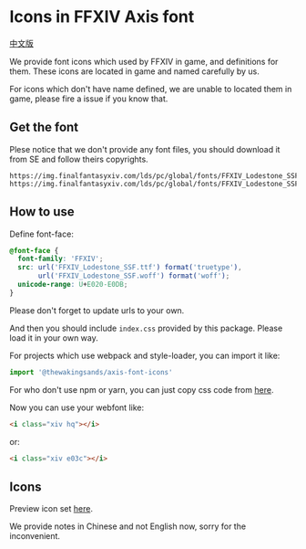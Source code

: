 # Icons in FFXIV Axis font

[中文版](./README.md)

We provide font icons which used by FFXIV in game, and definitions for them.
These icons are located in game and named carefully by us.

For icons which don't have name defined, we are unable to located them in game,
please fire a issue if you know that.

## Get the font

Plese notice that we don't provide any font files, you should download it from SE
and follow theirs copyrights.

```
https://img.finalfantasyxiv.com/lds/pc/global/fonts/FFXIV_Lodestone_SSF.woff
https://img.finalfantasyxiv.com/lds/pc/global/fonts/FFXIV_Lodestone_SSF.ttf
```

## How to use

Define font-face:

```css
@font-face {
  font-family: 'FFXIV';
  src: url('FFXIV_Lodestone_SSF.ttf') format('truetype'),
       url('FFXIV_Lodestone_SSF.woff') format('woff');
  unicode-range: U+E020-E0DB;
}
```

Please don't forget to update urls to your own.

And then you should include `index.css` provided by this package.
Please load it in your own way.

For projects which use webpack and style-loader, you can import it like:

```js
import '@thewakingsands/axis-font-icons'
```

For who don't use npm or yarn, you can just copy css code from [here](https://www.unpkg.com/@thewakingsands/axis-font-icons@latest/index.css).

Now you can use your webfont like:

```html
<i class="xiv hq"></i>
```

or:

```html
<i class="xiv e03c"></i>
```

## Icons

Preview icon set [here](https://www.unpkg.com/@thewakingsands/axis-font-icons@latest/icons.html).

We provide notes in Chinese and not English now, sorry for the inconvenient.

